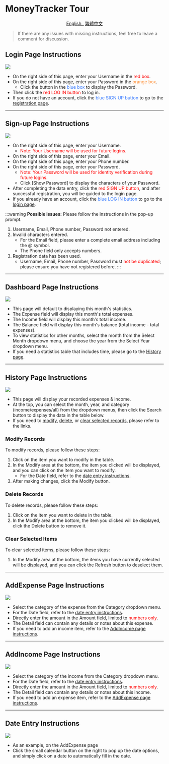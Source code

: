 # MoneyTracker Tour
<p align=center>
    <a href="MoneyTrackerTour.en-US.md">English&nbsp;&nbsp;</a>
    <a href="MoneyTrackerTour.zh-TW.md">繁體中文</a><br>
</p>

> If there are any issues with missing instructions, feel free to leave a comment for discussion.
## Login Page Instructions
![](https://hackmd.io/_uploads/SJrZDbZIn.png)

* On the right side of this page, enter your Username in the <font color="#f00">red box</font>.
* On the right side of this page, enter your Password in the <font color="#FF8D33">orange box</font>.
    * Click the button in the <font color="#3377FF">blue box</font> to display the Password.
* Then click the <font color="#f00">red LOG IN button</font> to log in.
* If you do not have an account, click the <font color="#3377FF">blue SIGN UP button</font> to go to the [registration page](#Sign-up-page-instructions).

---

## Sign-up Page Instructions
![](https://hackmd.io/_uploads/B1vKY--In.png)
* On the right side of this page, enter your Username.
    * <font color="#f00">Note: Your Username will be used for future logins.</font>
* On the right side of this page, enter your Email.
* On the right side of this page, enter your Phone number.
* On the right side of this page, enter your Password.
    * <font color="#f00">Note: Your Password will be used for identity verification during future logins.</font>
    * Click [Show Password] to display the characters of your Password.
* After completing the data entry, click the <font color="#f00">red SIGN UP button</font>, and after successful registration, you will be guided to the login page.
* If you already have an account, click the <font color="#3377FF">blue LOG IN button</font> to go to the [login page](#Login-page-instructions).

:::warning
**Possible issues:** Please follow the instructions in the pop-up prompt.
1. Username, Email, Phone number, Password not entered.
2. Invalid characters entered.
    * For the Email field, please enter a complete email address including the @ symbol.
    * The Phone field only accepts numbers.
4. Registration data has been used.
    * Username, Email, Phone number, Password must <font color="#f00">not be duplicated</font>; please ensure you have not registered before.
:::

---

## Dashboard Page Instructions

![](https://hackmd.io/_uploads/B1FkV7fU3.png)
* This page will default to displaying this month's statistics.
* The Expense field will display this month's total expenses.
* The Income field will display this month's total income.
* The Balance field will display this month's balance (total income - total expenses).
* To view statistics for other months, select the month from the Select Month dropdown menu, and choose the year from the Select Year dropdown menu.
* If you need a statistics table that includes time, please go to the [History page](#History-page-instructions).

---

## History Page Instructions
![](https://hackmd.io/_uploads/rJC0PmMLh.png)
* This page will display your recorded expenses & income.
* At the top, you can select the month, year, and category (income/expenses/all) from the dropdown menus, then click the Search button to display the data in the table below.
* If you need to [modify](#modify-records), [delete](#delete-records), or [clear selected records](#clear-selected-items), please refer to the links.

### Modify Records
To modify records, please follow these steps:
1. Click on the item you want to modify in the table.
2. In the Modify area at the bottom, the item you clicked will be displayed, and you can click on the item you want to modify.
    * For the Date field, refer to the [date entry instructions](#date-entry-instructions).
4. After making changes, click the Modify button.
### Delete Records
To delete records, please follow these steps:
1. Click on the item you want to delete in the table.
2. In the Modify area at the bottom, the item you clicked will be displayed, click the Delete button to remove it.
### Clear Selected Items
To clear selected items, please follow these steps:
1. In the Modify area at the bottom, the items you have currently selected will be displayed, and you can click the Refresh button to deselect them.

---

## AddExpense Page Instructions
![](https://hackmd.io/_uploads/BkLQ1EM8h.png)

* Select the category of the expense from the Category dropdown menu.
* For the Date field, refer to the [date entry instructions](#date-entry-instructions).
* Directly enter the amount in the Amount field, limited to <font color="#f00">numbers only</font>.
* The Detail field can contain any details or notes about this expense.
* If you need to add an income item, refer to the [AddIncome page instructions](#AddIncome-page-instructions).

---
## AddIncome Page Instructions
![](https://hackmd.io/_uploads/BJzFamzLn.png)
* Select the category of the income from the Category dropdown menu.
* For the Date field, refer to the [date entry instructions](#date-entry-instructions).
* Directly enter the amount in the Amount field, limited to <font color="#f00">numbers only</font>.
* The Detail field can contain any details or notes about this income.
* If you need to add an expense item, refer to the [AddExpense page instructions](#AddExpense-page-instructions).

---

## Date Entry Instructions
![](https://hackmd.io/_uploads/SJsW27fLh.png)
* As an example, on the AddExpense page
* Click the small calendar button on the right to pop up the date options, and simply click on a date to automatically fill in the date.

